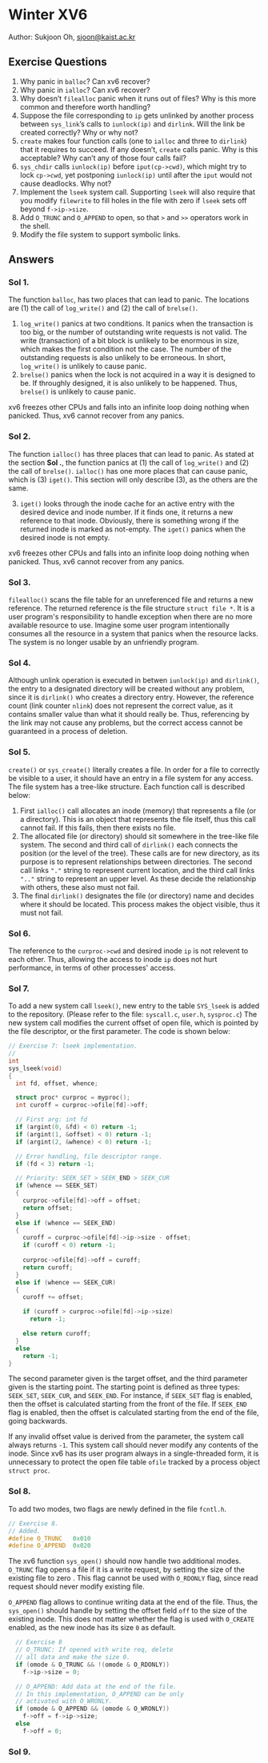# Winter XV6 

Author: Sukjoon Oh, sjoon@kaist.ac.kr


## Exercise Questions

1. Why panic in `balloc`? Can xv6 recover?
2. Why panic in `ialloc`? Can xv6 recover?
3. Why doesn’t `filealloc` panic when it runs out of files? Why is this more common and therefore worth handling?
4. Suppose the file corresponding to `ip` gets unlinked by another process between `sys_link`’s calls to `iunlock(ip)` and `dirlink`. Will the link be created correctly? Why or why not?
5. `create` makes four function calls (one to `ialloc` and three to `dirlink`) that it requires to succeed. If any doesn’t, `create` calls panic. Why is this acceptable? Why can’t any of those four calls fail?
6. `sys_chdir` calls `iunlock(ip)` before `iput(cp->cwd)`, which might try to lock `cp->cwd`, yet postponing `iunlock(ip)` until after the `iput` would not cause deadlocks. Why not?
7. Implement the `lseek` system call. Supporting `lseek` will also require that you modify `filewrite` to fill holes in the file with zero if `lseek` sets off beyond `f->ip->size`.
8. Add `O_TRUNC` and `O_APPEND` to open, so that `>` and `>>` operators work in the shell.
9. Modify the file system to support symbolic links.


## Answers

### Sol 1.

The function `balloc`, has two places that can lead to panic. The locations are (1) the call of `log_write()` and (2) the call of `brelse()`.

1. `log_write()` panics at two conditions. It panics when the transaction is too big, or the number of outstanding write requests is not valid. The write (transaction) of a bit block is unlikely to be enormous in size, which makes the first condition not the case. The number of the outstanding requests is also unlikely to be erroneous. In short, `log_write()` is unlikely to cause panic.
2. `brelse()` panics when the lock is not acquired in a way it is designed to be. If throughly designed, it is also unlikely to be happened. Thus, `brelse()` is unlikely to cause panic. 

xv6 freezes other CPUs and falls into an infinite loop doing nothing when panicked. Thus, xv6 cannot recover from any panics.


### Sol 2.

The function `ialloc()` has three places that can lead to panic. As stated at the section **Sol .**, the function panics at (1) the call of `log_write()` and (2) the call of `brelse()`. `ialloc()` has one more places that can cause panic, which is (3) `iget()`. This section will only describe (3), as the others are the same.

3. `iget()` looks through the inode cache for an active entry with the desired device and inode number. If it finds one, it returns a new reference to that inode. Obviously, there is something wrong if the returned inode is marked as not-empty. The `iget()` panics when the desired inode is not empty. 

xv6 freezes other CPUs and falls into an infinite loop doing nothing when panicked. Thus, xv6 cannot recover from any panics.


### Sol 3.

`filealloc()` scans the file table for an unreferenced file and returns a new reference. The returned reference is the file structure `struct file *`. It is a user program's responsibility to handle exception when there are no more available resource to use. Imagine some user program intentionally consumes all the resource in a system that panics when the resource lacks. The system is no longer usable by an unfriendly program. 


### Sol 4.

Although unlink operation is executed in betwen `iunlock(ip)` and `dirlink()`, the entry to a designated directory will be created without any problem, since it is `dirlink()` who creates a directory entry. However, the reference count (link counter `nlink`) does not represent the correct value, as it contains smaller value than what it should really be. Thus, referencing by the link may not cause any problems, but the correct access cannot be guaranteed in a process of deletion. 


### Sol 5.

`create()` or `sys_create()` literally creates a file. In order for a file to correctly be visible to a user, it should have an entry in a file system for any access. The file system has a tree-like structure. Each function call is described below:

1. First `ialloc()` call allocates an inode (memory) that represents a file (or a directory). This is an object that represents the file itself, thus this call cannot fail. If this fails, then there exists no file. 
2. The allocated file (or directory) should sit somewhere in the tree-like file system. The second and third call of `dirlink()` each connects the position (or the level of the tree). These calls are for new directory, as its purpose is to represent relationships between directories. The second call links `"."` string to represent current location, and the third call links `".."` string to represent an upper level. As these decide the relationship with others, these also must not fail. 
3. The final `dirlink()` designates the file (or directory) name and decides where it should be located. This process makes the object visible, thus it must not fail.  


### Sol 6.

The reference to the `curproc->cwd` and desired inode `ip` is not relevent to each other. Thus, allowing the access to inode `ip` does not hurt performance, in terms of other processes' access.


### Sol 7.

To add a new system call `lseek()`, new entry to the table `SYS_lseek` is added to the repository. (Please refer to the file: `syscall.c`, `user.h`, `sysproc.c`) The new system call modifies the current offset of open file, which is pointed by the file descriptor, or the first parameter. The code is shown below:

```c
// Exercise 7: lseek implementation.
//
int
sys_lseek(void)
{
  int fd, offset, whence;

  struct proc* curproc = myproc();
  int curoff = curproc->ofile[fd]->off;

  // First arg: int fd
  if (argint(0, &fd) < 0) return -1;
  if (argint(1, &offset) < 0) return -1;
  if (argint(2, &whence) < 0) return -1;

  // Error handling, file descriptor range.
  if (fd < 3) return -1;

  // Priority: SEEK_SET > SEEK_END > SEEK_CUR
  if (whence == SEEK_SET)
  {
    curproc->ofile[fd]->off = offset;
    return offset;
  }
  else if (whence == SEEK_END)
  {
    curoff = curproc->ofile[fd]->ip->size - offset;
    if (curoff < 0) return -1;
    
    curproc->ofile[fd]->off = curoff;
    return curoff;
  }
  else if (whence == SEEK_CUR)
  {
    curoff += offset;

    if (curoff > curproc->ofile[fd]->ip->size)
      return -1;

    else return curoff;
  }
  else
    return -1;
}
```

The second parameter given is the target offset, and the third parameter given is the starting point. The starting point is defined as three types: `SEEK_SET`, `SEEK_CUR`, and `SEEK_END`. For instance, if `SEEK_SET` flag is enabled, then the offset is calculated starting from the front of the file. If `SEEK_END` flag is enabled, then the offset is calculated starting from the end of the file, going backwards. 

If any invalid offset value is derived from the parameter, the system call always returns `-1`. This system call should never modify any contents of the inode. Since xv6 has its user program always in a single-threaded form, it is unnecessary to protect the open file table `ofile` tracked by a process object `struct proc`. 


### Sol 8.

To add two modes, two flags are newly defined in the file `fcntl.h`.

```c
// Exercise 8.
// Added.
#define O_TRUNC   0x010
#define O_APPEND  0x020
```

The xv6 function `sys_open()` should now handle two additional modes. `O_TRUNC` flag opens a file if it is a write request, by setting the size of the existing file to zero . This flag cannot be used with `O_RDONLY` flag, since read request should never modify existing file. 

`O_APPEND` flag allows to continue writing data at the end of the file. Thus, the `sys_open()` should handle by setting the offset field `off` to the size of the existing inode. This does not matter whether the flag is used with `O_CREATE` enabled, as the new inode has its size `0` as default. 

```c
  // Exercise 8
  // O_TRUNC: If opened with write req, delete 
  // all data and make the size 0.
  if (omode & O_TRUNC && !(omode & O_RDONLY))
    f->ip->size = 0;

  // O_APPEND: Add data at the end of the file. 
  // In this implementation, O_APPEND can be only 
  // activated with O_WRONLY.
  if (omode & O_APPEND && (omode & O_WRONLY))
    f->off = f->ip->size;
  else
    f->off = 0;
```


### Sol 9.
